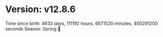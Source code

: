 # Version: v12.8.6
Time since birth: 4633 days, 111192 hours, 6671520 minutes, 400291200 seconds
Season: Spring 🌸
